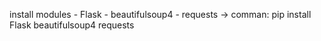 install modules
    - Flask 
    - beautifulsoup4 
    - requests
    -> comman: pip install Flask beautifulsoup4 requests

